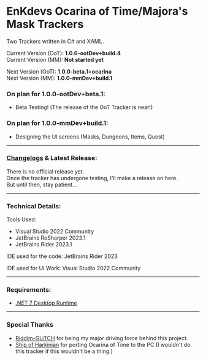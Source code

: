 # EnKdevs Ocarina of Time/Majora's Mask Trackers
Two Trackers written in C# and XAML.

Current Version (OoT): <b>1.0.6-ootDev+build.4</b><br/>
Current Version (MM): <b>Not started yet</b>

Next Version (OoT): <b>1.0.0-beta.1+ocarina</b><br/>
Next Version (MM): <b>1.0.0-mmDev+build.1</b>
<br/>

### On plan for 1.0.0-ootDev+beta.1:
- Beta Testing! (The release of the OoT Tracker is near!)

### On plan for 1.0.0-mmDev+build.1:
- Designing the UI screens (Masks, Dungeons, Items, Quest)

---

### [Changelogs](https://github.com/EnKdev/EnKdevs-Item-Trackers/blob/main/CHANGELOGS.md) & Latest Release:


There is no official release yet.
<br/>
Once the tracker has undergone testing, I'll make a release on here.
<br/>
But until then, stay patient...

---

### Technical Details:

Tools Used:

- Visual Studio 2022 Community
- JetBrains ReSharper 2023.1
- JetBrains Rider 2023.1

IDE used for the code: JetBrains Rider 2023

IDE used for UI Work: Visual Studio 2022 Community

---

### Requirements:

- [.NET 7 Desktop Runtime](https://dotnet.microsoft.com/en-us/download/dotnet/7.0)

---

### Special Thanks

- [Riddim-GLiTCH](https://github.com/Riddim-GLiTCH) for being my major driving force behind this project.
- [Ship of Harkinian](https://www.shipofharkinian.com/) for porting Ocarina of Time to the PC (I wouldn't do this tracker if this wouldn't be a thing.)

